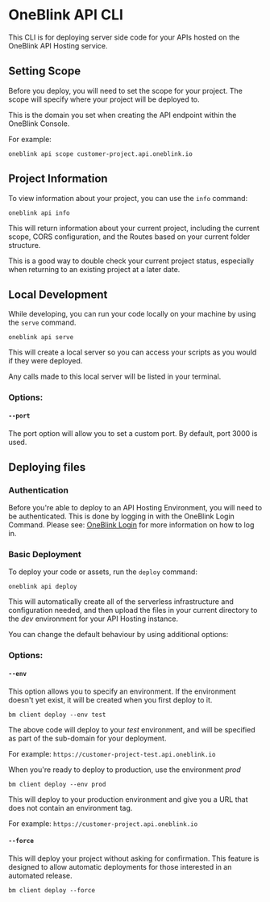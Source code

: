 # OneBlink API CLI

This CLI is for deploying server side code for your APIs hosted on the OneBlink API Hosting service.

## Setting Scope

Before you deploy, you will need to set the scope for your project. The scope will specify where your project will be deployed to.

This is the domain you set when creating the API endpoint within the OneBlink Console.

For example:

    oneblink api scope customer-project.api.oneblink.io

## Project Information

To view information about your project, you can use the `info` command:

    oneblink api info

This will return information about your current project, including the current scope, CORS configuration, and the Routes based on your current folder structure.

This is a good way to double check your current project status, especially when returning to an existing project at a later date.

## Local Development

While developing, you can run your code locally on your machine by using the `serve` command.

    oneblink api serve

This will create a local server so you can access your scripts as you would if they were deployed.

Any calls made to this local server will be listed in your terminal.

### Options:

#### `--port`

The port option will allow you to set a custom port. By default, port 3000 is used.

## Deploying files

### Authentication

Before you're able to deploy to an API Hosting Environment, you will need to be authenticated. This is done by logging in with the OneBlink Login Command. Please see: [OneBlink Login](../login.md) for more information on how to log in.

### Basic Deployment

To deploy your code or assets, run the `deploy` command:

    oneblink api deploy

This will automatically create all of the serverless infrastructure and configuration needed, and then upload the files in your current directory to the _dev_ environment for your API Hosting instance.

You can change the default behaviour by using additional options:

### Options:

#### `--env`

This option allows you to specify an environment. If the environment doesn't yet exist, it will be created when you first deploy to it.

    bm client deploy --env test

The above code will deploy to your _test_ environment, and will be specified as part of the sub-domain for your deployment.

For example: `https://customer-project-test.api.oneblink.io`

When you're ready to deploy to production, use the environment _prod_

    bm client deploy --env prod

This will deploy to your production environment and give you a URL that does not contain an environment tag.

For example: `https://customer-project.api.oneblink.io`

#### `--force`

This will deploy your project without asking for confirmation. This feature is designed to allow automatic deployments for those interested in an automated release.

    bm client deploy --force
